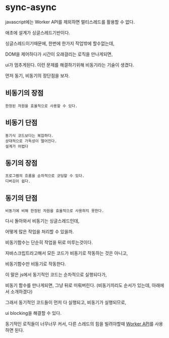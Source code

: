 # sync-async

javascript에는 Worker API를 제외하면 멀티스레드를 활용할 수 없다.

애초에 설계가 싱글스레드기반이다.

싱글스레드이기때문에, 한번에 한가지 작업밖에 할수없는데,

DOM을 제어하다가 시간이 오래걸리는 로직을 만나게되면,

ui가 멈추게된다. 이런 문제를 해결하기위해 비동기라는 기술이 생겼다.

먼저 동기, 비동기의 장단점을 보자.

## 비동기의 장점

```text
한정된 자원을 효율적으로 사용할 수 있다.
```

## 비동기 단점

```text
동기식 코드보다는 복잡하다.
상대적으로 가독성이 떨어진다.
설계가 어렵다
```

## 동기의 장점

```text
프로그램의 흐름을 순차적으로 코딩할 수 있다.
디버깅이 쉽다.
```

## 동기의 단점

```text
비동기에 비해 한정된 자원을 효율적으로 사용하지 못한다.
```

다시 돌아와서 비동기는 싱글스레드인데,

어떻게 많은 작업을 처리할 수 있을까.

비동기함수는 단순히 작업을 뒤로 미루는것이다.

자바스크립트라고해서 모든 코드가 비동기로 작동하는 것은 아니고,

비동기함수만 비동기로 작동한다.

이 말은 js에서 동기적인 코드는 순차적으로 실행되다가,

비동기 함수를 만나게되면, 그냥 뒤로 미뤄버린다. \(비동기끼리도 순서가 있는데, 아래에서 소개하겠다\)

그래서 동기적인 코드들이 먼저 다 실행되고, 비동기가 실행되므로,

ui blocking을 해결할 수 있다.

동기적인 로직들이 너무너무 커서, 다른 스레드의 힘을 빌려야할때 [Worker API](../javascript/api/worker-api.md)를 사용하면 된다.

